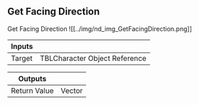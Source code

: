 ## Get Facing Direction
Get Facing Direction
![[../img/nd_img_GetFacingDirection.png]]

|Inputs||
|--|--|
| Target | TBLCharacter Object Reference |

|Outputs||
|--|--|
| Return Value | Vector |
